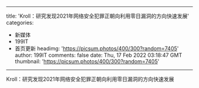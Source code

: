 
---
title: 'Kroll：研究发现2021年网络安全犯罪正朝向利用零日漏洞的方向快速发展'
categories: 
 - 新媒体
 - 199IT
 - 首页更新
headimg: 'https://picsum.photos/400/300?random=7405'
author: 199IT
comments: false
date: Thu, 17 Feb 2022 03:18:47 GMT
thumbnail: 'https://picsum.photos/400/300?random=7405'
---

<div>   
Kroll：研究发现2021年网络安全犯罪正朝向利用零日漏洞的方向快速发展  
</div>
            